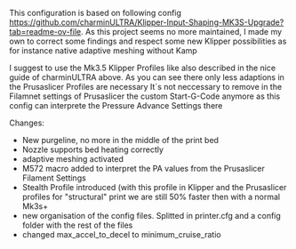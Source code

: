 This configuration is based on following config https://github.com/charminULTRA/Klipper-Input-Shaping-MK3S-Upgrade?tab=readme-ov-file.
As this project seems no more maintained, I made my own to correct some findings and respect some new Klipper possibilities as for instance native adaptive meshing without Kamp

I suggest to use the Mk3.5 Klipper Profiles like also described in the nice guide of charminULTRA above. As you can see there only less adaptions in the Prusaslicer Profiles are necessary
It´s not neccessary to remove in the Filamnet settings of Prusaslicer the custom Start-G-Code anymore as this config can interprete the Pressure Advance Settings there

Changes:
- New purgeline, no more in the middle of the print bed
- Nozzle supports bed heating correctly
- adaptive meshing activated
- M572 macro added to interpret the PA values from the Prusaslicer Filament Settings
- Stealth Profile introduced (with this profile in Klipper and the Prusaslicer profiles for "structural" print we are still 50% faster then with a normal Mk3s+
- new organisation of the config files. Splitted in printer.cfg and a config folder with the rest of the files
- changed max_accel_to_decel to minimum_cruise_ratio
